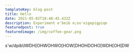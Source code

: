```yaml
---
templateKey: blog-post
title: Hello
date: 2021-05-02T18:48:45.432Z
description: Experiment e'beib e;ou'eigepigpiqe
featuredpost: true
featuredimage: /img/coffee-gear.png
---
```

s'w/dpib\IWDH[OHWOHWO[HOW[DHOHDOHO[WDH[OH[DW